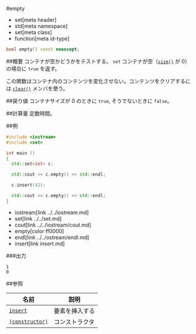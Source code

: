 #empty
* set[meta header]
* std[meta namespace]
* set[meta class]
* function[meta id-type]

```cpp
bool empty() const noexcept;
```

##概要
コンテナが空かどうかをテストする。 
`set` コンテナが空（[`size()`](./size.md) が 0）の場合に `true` を返す。 

この関数はコンテナ内のコンテンツを変化させない。コンテンツをクリアするには [`clear()`](./clear.md) メンバを使う。


##戻り値
コンテナサイズが 0 のときに `true`, そうでないときに `false`。


##計算量
定数時間。


##例
```cpp
#include <iostream>
#include <set>

int main ()
{
  std::set<int> c;

  std::cout << c.empty() << std::endl;

  c.insert(42);

  std::cout << c.empty() << std::endl;
}
```
* iostream[link ../../iostream.md]
* set[link ../../set.md]
* cout[link ../../iostream/cout.md]
* empty[color ff0000]
* endl[link ../../ostream/endl.md]
* insert[link insert.md]

###出力
```
1
0
```

##参照

| 名前                                   | 説明           |
|----------------------------------------|----------------|
| [`insert`](./insert.md)                | 要素を挿入する |
| [`(constructor)`](./op_constructor.md) | コンストラクタ |
